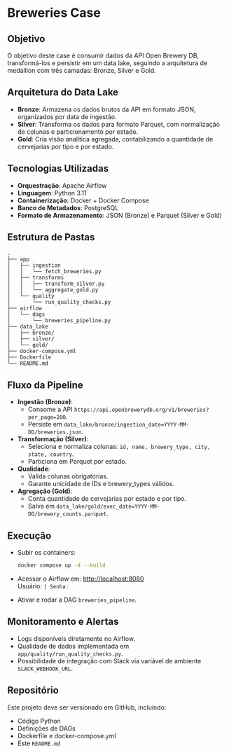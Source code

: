 # Breweries Case

## Objetivo
O objetivo deste case é consumir dados da API Open Brewery DB, transformá-los e persistir em um data lake, seguindo a arquitetura de medallion com três camadas: Bronze, Silver e Gold.

## Arquitetura do Data Lake
- **Bronze**: Armazena os dados brutos da API em formato JSON, organizados por data de ingestão.
- **Silver**: Transforma os dados para formato Parquet, com normalização de colunas e particionamento por estado.
- **Gold**: Cria visão analítica agregada, contabilizando a quantidade de cervejarias por tipo e por estado.

## Tecnologias Utilizadas
- **Orquestração**: Apache Airflow
- **Linguagem**: Python 3.11
- **Containerização**: Docker + Docker Compose
- **Banco de Metadados**: PostgreSQL
- **Formato de Armazenamento**: JSON (Bronze) e Parquet (Silver e Gold)

## Estrutura de Pastas
```
.
├── app
│   ├── ingestion
│   │   └── fetch_breweries.py
│   ├── transforms
│   │   ├── transform_silver.py
│   │   └── aggregate_gold.py
│   └── quality
│       └── run_quality_checks.py
├── airflow
│   └── dags
│       └── breweries_pipeline.py
├── data_lake
│   ├── bronze/
│   ├── silver/
│   └── gold/
├── docker-compose.yml
├── Dockerfile
└── README.md
```

## Fluxo da Pipeline
- **Ingestão (Bronze)**: 
  - Consome a API `https://api.openbrewerydb.org/v1/breweries?per_page=200`.
  - Persiste em `data_lake/bronze/ingestion_date=YYYY-MM-DD/breweries.json`.
- **Transformação (Silver)**:
  - Seleciona e normaliza colunas: `id, name, brewery_type, city, state, country`.
  - Particiona em Parquet por estado.
- **Qualidade**:
  - Valida colunas obrigatórias.
  - Garante unicidade de IDs e brewery_types válidos.
- **Agregação (Gold)**:
  - Conta quantidade de cervejarias por estado e por tipo.
  - Salva em `data_lake/gold/exec_date=YYYY-MM-DD/brewery_counts.parquet`.

## Execução
- Subir os containers:
  ```bash
  docker compose up -d --build
  ```
- Acessar o Airflow em: [http://localhost:8080](http://localhost:8080)  
  Usuário: `` | Senha: ``

- Ativar e rodar a DAG `breweries_pipeline`.

## Monitoramento e Alertas
- Logs disponíveis diretamente no Airflow.
- Qualidade de dados implementada em `app/quality/run_quality_checks.py`.
- Possibilidade de integração com Slack via variável de ambiente `SLACK_WEBHOOK_URL`.

## Repositório
Este projeto deve ser versionado em GitHub, incluindo:
- Código Python
- Definições de DAGs
- Dockerfile e docker-compose.yml
- Este `README.md`